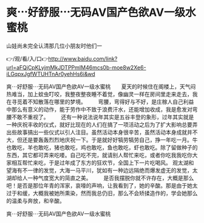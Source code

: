 # 爽⋯好舒服⋯无码AV国产色欲AV一级水蜜桃
山娃尚未完全认清那几位小朋友时他们一

👉/观/看/入/口👉http://www.baidu.com/link?url=aFQjCpKLyjmMkJDTPPmIM46mcs0b-moe8w2Xe6-iLGqpxJgfWTUHTnAr0yehHs6i&wd

爽⋯好舒服⋯无码AV国产色欲AV一级水蜜桃　　夏天的时候住在阁楼上，天气闷热难当，加上蚊虫叮咬，我整夜整夜睡不着觉，像幽灵一样在房间里走来走去，我在寻觅着不知散落在哪里的梦境。
　　弯腰，弯得好与不好，是庄稼人自己利益中那么有意义的动作，能于劳作中不致于浪费汗水，还能增加收成，我是愈发对弯腰不敢不重视了。
　　还有一种说法说年其实是五谷丰登的象形，过年其实就是一种庆祝丰收的仪式，就好比现在的人们在搞了一项活动之后为了扩大影响总要弄出些故事搞出一些仪式以引人注目。虽然活动本身很辛苦，虽然活动本身成就并不大，但还是要轰轰烈烈地庆祝一下。于是就好好犒劳犒劳自己，挣一年吃一月。牛也敢吃，羊也敢吃，猪也敢吃，鸡也敢吃，鱼也敢吃，虾也敢吃。除了留做种子的东西，其它都可弄来吃喽。自己吃不完，就请别人帮忙来吃，或者你吃我我吃你大家相互帮忙来吃，于是过年成了东方的狂欢节，全国上下一片吃喝风。
观太湖和望海有不一律的发觉，大海一马平川，犹如有一种边远隔绝而爆发虚无的发觉，太湖却给人一种气度宽大的简直之美。
　　是否我摆脱你就不许存在，大概是那么吧！是否是那位年青的浑家，哀嚎的声响，让我看到了，她的辛酸。那是由于她太过于和缓，大概我被她所熏染，然而我总仍旧，那么不会矫揉造作的，学会她那么的温柔与奔放，和辛酸。

爽⋯好舒服⋯无码AV国产色欲AV一级水蜜桃
